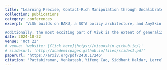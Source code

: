 ```yaml
---
title: "Learning Precise, Contact-Rich Manipulation through Uncalibrated Tactile Skins"
collection: publications
category: conferences
excerpt: 'ViSk builds on BAKU, a SOTA policy architecture, and AnySkin – a magnetic tactile sensor. We present comprehensive evaluations on four tasks requiring mm-scale precision: Plug insertion, USB insertion, Card swiping, and Book retrieval, and see an average improvement of ~27.5% when using ViSk over vision-only policies across the four tasks.

Additionally, the most exciting part of ViSk is the extent of generalizability of learned policies; it can also perform really well in both unseen spatial configurations of the environment as well as unseen variants of the grasped objects.'
date: 2024-10-22
venue: 'Oct 22' 
# venue: 'website: [Click here](https://visuoskin.github.io/)'
# slidesurl: 'http://academicpages.github.io/files/slides1.pdf'
paperurl: 'https://arxiv.org/pdf/2410.17246'
citation: 'Pattabiraman, Venkatesh, Yifeng Cao, Siddhant Haldar, Lerrel Pinto, and Raunaq Bhirangi. "Learning Precise, Contact-Rich Manipulation through Uncalibrated Tactile Skins." arXiv preprint arXiv:2410.17246 (2024).'
---
```

